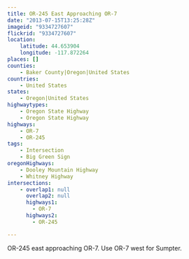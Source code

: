 ```yaml
---
title: OR-245 East Approaching OR-7
date: "2013-07-15T13:25:28Z"
imageid: "9334727607"
flickrid: "9334727607"
location:
    latitude: 44.653904
    longitude: -117.872264
places: []
counties:
    - Baker County|Oregon|United States
countries:
    - United States
states:
    - Oregon|United States
highwaytypes:
    - Oregon State Highway
    - Oregon State Highway
highways:
    - OR-7
    - OR-245
tags:
    - Intersection
    - Big Green Sign
oregonHighways:
    - Dooley Mountain Highway
    - Whitney Highway
intersections:
    - overlap1: null
      overlap2: null
      highways1:
        - OR-7
      highways2:
        - OR-245

---
```

OR-245 east approaching OR-7.  Use OR-7 west for Sumpter.